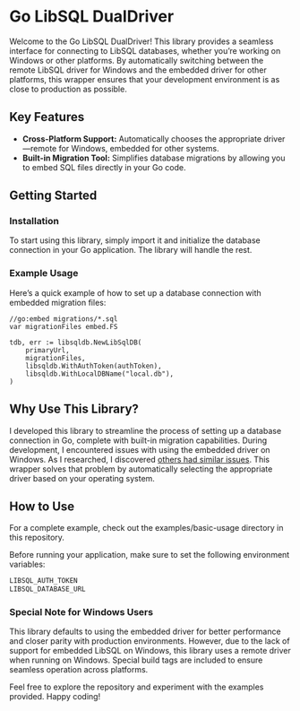 # Go LibSQL DualDriver

Welcome to the Go LibSQL DualDriver! This library provides a seamless interface for connecting to LibSQL databases, whether you’re working on Windows or other platforms. By automatically switching between the remote LibSQL driver for Windows and the embedded driver for other platforms, this wrapper ensures that your development environment is as close to production as possible.

## Key Features

- **Cross-Platform Support:** Automatically chooses the appropriate driver—remote for Windows, embedded for other systems.
- **Built-in Migration Tool:** Simplifies database migrations by allowing you to embed SQL files directly in your Go code.

## Getting Started

### Installation

To start using this library, simply import it and initialize the database connection in your Go application. The library will handle the rest.

### Example Usage

Here’s a quick example of how to set up a database connection with embedded migration files:

```golang
//go:embed migrations/*.sql
var migrationFiles embed.FS

tdb, err := libsqldb.NewLibSqlDB(
    primaryUrl,
    migrationFiles,
    libsqldb.WithAuthToken(authToken),
    libsqldb.WithLocalDBName("local.db"),
)
```

## Why Use This Library?
I developed this library to streamline the process of setting up a database connection in Go, complete with built-in migration capabilities. During development, I encountered issues with using the embedded driver on Windows. As I researched, I discovered [others had similar issues](https://github.com/tursodatabase/go-libsql/issues/30). This wrapper solves that problem by automatically selecting the appropriate driver based on your operating system.

## How to Use
For a complete example, check out the examples/basic-usage directory in this repository.

Before running your application, make sure to set the following environment variables:

```bash
LIBSQL_AUTH_TOKEN
LIBSQL_DATABASE_URL
```

### Special Note for Windows Users
This library defaults to using the embedded driver for better performance and closer parity with production environments. However, due to the lack of support for embedded LibSQL on Windows, this library uses a remote driver when running on Windows. Special build tags are included to ensure seamless operation across platforms.

Feel free to explore the repository and experiment with the examples provided. Happy coding!
